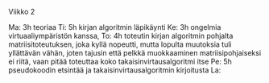 Viikko 2

Ma: 3h teoriaa
Ti: 5h kirjan algoritmin läpikäynti
Ke: 3h ongelmia virtuaaliympäristön kanssa,
To: 4h toteutin kirjan algoritmin pohjalta matriisitoteutuksen, joka kyllä nopeutti, mutta lopulta muutoksia tuli yllättävän vähän, joten tajusin että pelkkä muokkaaminen matriisipohjaiseksi ei riitä, vaan pitää toteuttaa koko takaisinvirtausalgoritmi itse
Pe: 5h pseudokoodin etsintää ja takaisinvirtausalgoritmin kirjoitusta
La: 